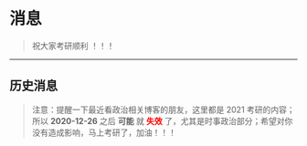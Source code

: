 # 消息

[annotation]: [id] (72acbc45-8202-4a76-8a0e-110f329a6fff)
[annotation]: [status] (static)
[annotation]: [create_time] (2021-12-21 14:25:54)
[annotation]: [comments] (false)

> <success/> 祝大家考研顺利 ！！！

---

## 历史消息

> <error/> 注意：提醒一下最近看政治相关博客的朋友，这里都是 2021 考研的内容；所以 **2020-12-26** 之后 **可能** 就 <font style='color:red; font-weight:bold'>失效</font> 了，尤其是时事政治部分；希望对你没有造成影响，马上考研了，加油！！！
